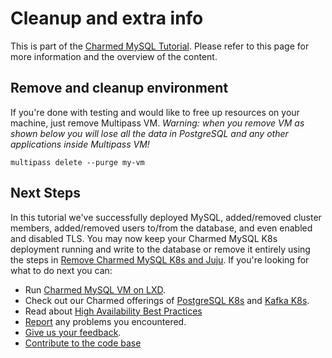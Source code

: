 # Cleanup and extra info

This is part of the [Charmed MySQL Tutorial](TODO). Please refer to this page for more information and the overview of the content.

## Remove and cleanup environment
If you're done with testing and would like to free up resources on your machine, just remove Multipass VM.
*Warning: when you remove VM as shown below you will lose all the data in PostgreSQL and any other applications inside Multipass VM!*
```shell
multipass delete --purge my-vm
```

## Next Steps
In this tutorial we've successfully deployed MySQL, added/removed cluster members, added/removed users to/from the database, and even enabled and disabled TLS. You may now keep your Charmed MySQL K8s deployment running and write to the database or remove it entirely using the steps in [Remove Charmed MySQL K8s and Juju](#remove-charmed-mysql-and-juju). If you're looking for what to do next you can:
- Run [Charmed MySQL VM on LXD](https://github.com/canonical/mysql-operator).
- Check out our Charmed offerings of [PostgreSQL K8s](https://charmhub.io/postgresql-k8s?channel=edge) and [Kafka K8s](https://charmhub.io/kafka-k8s?channel=edge).
- Read about [High Availability Best Practices](https://canonical.com/blog/database-high-availability)
- [Report](https://github.com/canonical/mysql-k8s-operator/issues) any problems you encountered.
- [Give us your feedback](https://chat.charmhub.io/charmhub/channels/data-platform).
- [Contribute to the code base](https://github.com/canonical/mysql-k8s-operator)
